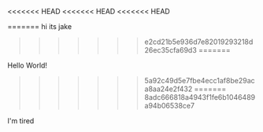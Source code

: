 <<<<<<< HEAD
<<<<<<< HEAD
<<<<<<< HEAD

=======
hi its jake
>>>>>>> e2cd21b5e936d7e82019293218d26ec35cfa69d3
=======




Hello World!
>>>>>>> 5a92c49d5e7fbe4ecc1af8be29aca8aa24e2f432
=======
>>>>>>> 8adc666818a4943f1fe6b1046489a94b06538ce7


I'm tired